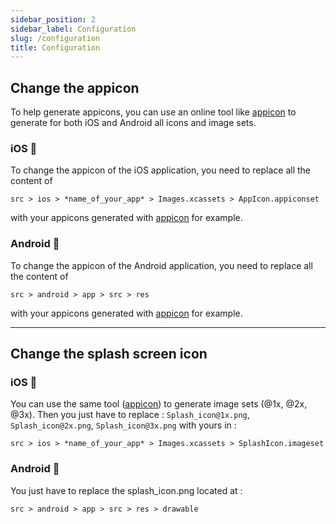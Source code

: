 ```yaml
---
sidebar_position: 2
sidebar_label: Configuration
slug: /configuration
title: Configuration 
---
```


## Change the appicon
To help generate appicons, you can use an online tool like [appicon](https://appicon.co/) to generate for both iOS and Android all icons and image sets.

### iOS 🍎
To change the appicon of the iOS application, you need to replace all the content of 
```
src > ios > *name_of_your_app* > Images.xcassets > AppIcon.appiconset
```
with your appicons generated with [appicon](https://appicon.co/) for example.

### Android 🤖
To change the appicon of the Android application, you need to replace all the content of 
```
src > android > app > src > res
```
with your appicons generated with [appicon](https://appicon.co/) for example.

--- 

## Change the splash screen icon

### iOS 🍎
You can use the same tool ([appicon](https://appicon.co/)) to generate image sets (@1x, @2x, @3x). 
Then you just have to replace : `Splash_icon@1x.png`, `Splash_icon@2x.png`, `Splash_icon@3x.png` with yours in :
```
src > ios > *name_of_your_app* > Images.xcassets > SplashIcon.imageset
```

### Android 🤖
You just have to replace the splash_icon.png located at : 
```
src > android > app > src > res > drawable
```
